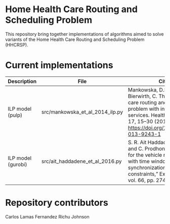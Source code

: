 # Home Health Care Routing and Scheduling Problem

This repository bring together implementations of algorithms aimed to solve variants of the Home Health Care Routing and Scheduling Problem (HHCRSP).

# Current implementations

| Description | File | Citation | Data | 
|-------------|------|----------|-------------------|
| ILP model (pulp) | src/mankowska_et_al_2014_ilp.py | Mankowska, D.S., Meisel, F. & Bierwirth, C. The home health care routing and scheduling problem with interdependent services. Health Care Manag Sci 17, 15–30 (2014). https://doi.org/10.1007/s10729-013-9243-1 | From author |
| ILP model (gurobi) | src/ait_haddadene_et_al_2016.py | S. R. Ait Haddadene, N. Labadie, and C. Prodhon, “A GRASP × ILS for the vehicle routing problem with time windows, synchronization and precedence constraints,” Expert Syst. Appl., vol. 66, pp. 274–294, Dec. 2016. | From author |
# Repository contributors

Carlos Lamas Fernandez
Richu Johnson